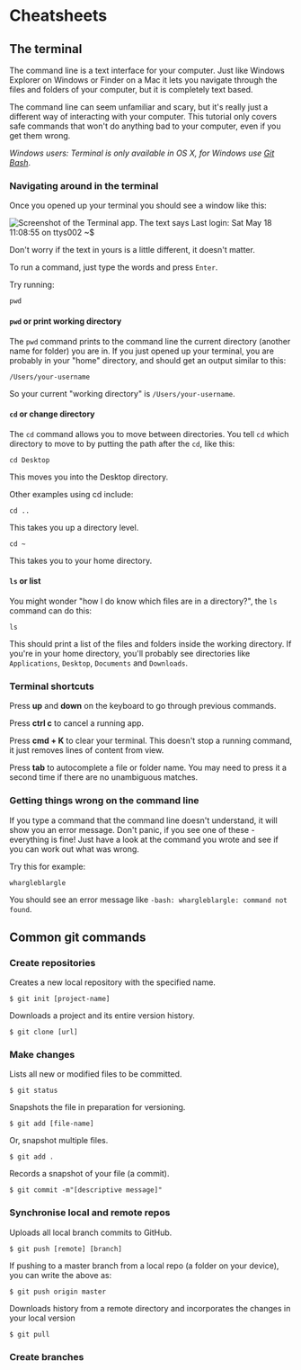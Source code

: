 # Cheatsheets

## The terminal

The command line is a text interface for your computer. Just like Windows
Explorer on Windows or Finder on a Mac it lets you navigate through the files
and folders of your computer, but it is completely text based.

The command line can seem unfamiliar and scary, but it's really just a
different way of interacting with your computer. This tutorial only covers
safe commands that won't do anything bad to your computer, even if you get
them wrong.

*Windows users: Terminal is only available in OS X, for Windows use [Git Bash](https://git-scm.com/download/win
)*.

### Navigating around in the terminal

Once you opened up your terminal you should see a window like this:

![Screenshot of the Terminal app. The text says Last login: Sat May 18 11:08:55 on ttys002 ~$ ](/images/terminal.png)

Don't worry if the text in yours is a little different, it doesn't matter.

To run a command, just type the words and press `Enter`.

Try running:

```shell
pwd
```

#### `pwd` or print working directory

The `pwd` command prints to the command line the current directory (another
name for folder) you are in. If you just opened up your terminal, you are
probably in your "home" directory, and should get an output similar to this:

```
/Users/your-username
```

So your current "working directory" is `/Users/your-username`.

#### `cd` or change directory

The `cd` command allows you to move between directories. You tell `cd` which directory to move to by putting the path after the `cd`, like this:

```shell
cd Desktop
```

This moves you into the Desktop directory.

Other examples using cd include:

```shell
cd ..
```

This takes you up a directory level.

```shell
cd ~
```

This takes you to your home directory.


#### `ls` or list

You might wonder "how I do know which files are in a directory?", the `ls` command can do this:

```shell
ls
```

This should print a list of the files and folders inside the working
directory. If you're in your home directory, you'll probably see directories like `Applications`, `Desktop`,
`Documents` and `Downloads`.


### Terminal shortcuts

Press **up** and **down** on the keyboard to go through previous commands.

Press **ctrl c** to cancel a running app.

Press **cmd + K** to clear your terminal. This doesn't stop a running command, it just removes lines of content from view.

Press **tab** to autocomplete a file or folder name. You may need to press it a second time if there are no unambiguous matches.

### Getting things wrong on the command line

If you type a command that the command line doesn't understand, it will show
you an error message. Don't panic, if you see one of these - everything is fine!
Just have a look at the command you wrote and see if you can work out what was wrong.

Try this for example:

```shell
whargleblargle
```

You should see an error message like `-bash: whargleblargle: command not found`.

## Common git commands

### Create repositories

Creates a new local repository with the specified name.

```
$ git init [project-name]
```

Downloads a project and its entire version history.

```
$ git clone [url]
```

### Make changes

Lists all new or modified files to be committed.

```
$ git status
```

Snapshots the file in preparation for versioning.

```
$ git add [file-name]
```

Or, snapshot multiple files.

```
$ git add .
```

Records a snapshot of your file (a commit).

```
$ git commit -m"[descriptive message]"
```

### Synchronise local and remote repos

Uploads all local branch commits to GitHub.

```
$ git push [remote] [branch]
```

If pushing to a master branch from a local repo (a folder on your device), you can write the above as:

```
$ git push origin master
```

Downloads history from a remote directory and incorporates the changes in your local version

```
$ git pull
```

### Create branches
